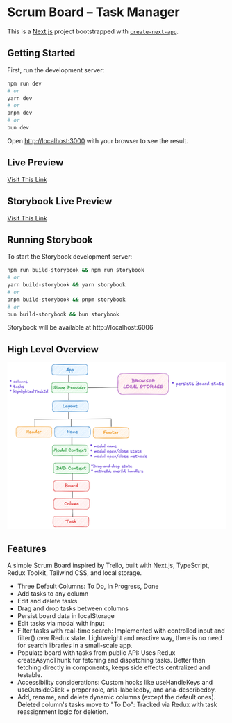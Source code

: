 # Scrum Board – Task Manager
This is a [Next.js](https://nextjs.org) project bootstrapped with [`create-next-app`](https://nextjs.org/docs/app/api-reference/cli/create-next-app).

## Getting Started

First, run the development server:

```bash
npm run dev
# or
yarn dev
# or
pnpm dev
# or
bun dev
```

Open [http://localhost:3000](http://localhost:3000) with your browser to see the result.

## Live Preview
[Visit This Link](https://scrum-board-gilt.vercel.app/)

## Storybook Live Preview
[Visit This Link](https://683ec758e62e0609827e08f9-zbqmbfjahv.chromatic.com)

## Running Storybook

To start the Storybook development server:

```bash
npm run build-storybook && npm run storybook
# or
yarn build-storybook && yarn storybook
# or
pnpm build-storybook && pnpm storybook
# or
bun build-storybook && bun storybook
```

Storybook will be available at http://localhost:6006

## High Level Overview
![Board Overview](./public/images/highlevel-overview.png)

## Features

A simple Scrum Board inspired by Trello, built with Next.js, TypeScript, Redux Toolkit, Tailwind CSS, and local storage.
-  Three Default Columns: To Do, In Progress, Done
- Add tasks to any column
- Edit and delete tasks
- Drag and drop tasks between columns
- Persist board data in localStorage
- Edit tasks via modal with input
- Filter tasks with real-time search: Implemented with controlled input and filter() over Redux state. Lightweight and reactive way, there is no need for search libraries in a small-scale app.
- Populate board with tasks from public API: Uses Redux createAsyncThunk for fetching and dispatching tasks. Better than fetching directly in components, keeps side effects centralized and testable.
- Accessibility considerations: Custom hooks like useHandleKeys and useOutsideClick + proper role, aria-labelledby, and aria-describedby.
- Add, rename, and delete dynamic columns (except the default ones). Deleted column's tasks move to "To Do": Tracked via Redux with task reassignment logic for deletion.
